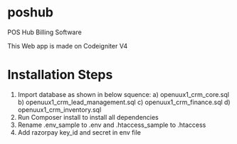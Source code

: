 # poshub
POS Hub Billing Software

This Web app is made on Codeigniter V4

# Installation Steps

1) Import database as shown in below squence:
   a) openuux1_crm_core.sql
   b) openuux1_crm_lead_management.sql
   c) openuux1_crm_finance.sql
   d) openuux1_crm_inventory.sql
3) Run Composer install to install all dependencies
4) Rename .env_sample to .env and .htaccess_sample to .htaccess
5) Add razorpay key_id and secret in env file
